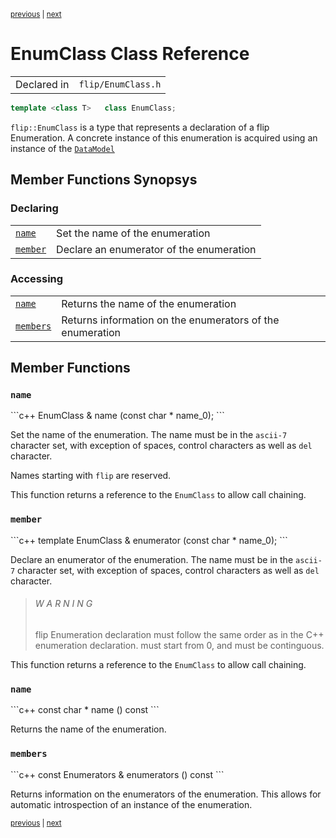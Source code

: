 <p><sup><a href="Enum.md">previous</a> | <a href="Float.md">next</a></sup></p>

<h1>EnumClass Class Reference</h1>

<table><tr><td>Declared in</td><td><code>flip/EnumClass.h</code></td></tr>
</table>

```c++
template <class T>   class EnumClass;
```

<p><code>flip::EnumClass</code> is a type that represents a declaration of a flip Enumeration. A concrete instance of this enumeration is acquired using an instance of the <a href="../reference/DataModel.md"><code>DataModel</code></a></p>

<h2>Member Functions Synopsys</h2>

<h3>Declaring</h3>

<table><tr><td><code><a href="#member-function-name">name</a></code></td><td>Set the name of the enumeration</td></tr>
<tr><td><code><a href="#member-function-member">member</a></code></td><td>Declare an enumerator of the enumeration</td></tr>
</table>

<h3>Accessing</h3>

<table><tr><td><code><a href="#member-function-name">name</a></code></td><td>Returns the name of the enumeration</td></tr>
<tr><td><code><a href="#member-function-members">members</a></code></td><td>Returns information on the enumerators of the enumeration</td></tr>
</table>

<h2>Member Functions</h2>

<h3 id="member-function-name"><code>name</code></h3>
```c++
EnumClass &  name (const char * name_0);
```

<p>Set the name of the enumeration. The name must be in the <code>ascii-7</code> character set, with exception of spaces, control characters as well as <code>del</code> character.</p>

<p>Names starting with <code>flip</code> are reserved.</p>

<p>This function returns a reference to the <code>EnumClass</code> to allow call chaining.</p>

<h3 id="member-function-member"><code>member</code></h3>
```c++
template <T val>   EnumClass &  enumerator (const char * name_0);
```

<p>Declare an enumerator of the enumeration. The name must be in the <code>ascii-7</code> character set, with exception of spaces, control characters as well as <code>del</code> character.</p>

<blockquote><h6>W A R N I N G</h6> flip Enumeration declaration must follow the same order as in the C++ enumeration declaration. must start from 0, and must be continguous.</blockquote>

<p>This function returns a reference to the <code>EnumClass</code> to allow call chaining.</p>

<h3 id="member-function-name"><code>name</code></h3>
```c++
const char *   name () const
```

<p>Returns the name of the enumeration.</p>

<h3 id="member-function-members"><code>members</code></h3>
```c++
const Enumerators &   enumerators () const
```

<p>Returns information on the enumerators of the enumeration. This allows for automatic introspection of an instance of the enumeration.</p>

<p><sup><a href="Enum.md">previous</a> | <a href="Float.md">next</a></sup></p>

